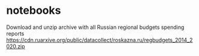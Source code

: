 # notebooks
Download and unzip archive with all Russian regional budgets spending reports https://cdn.ruarxive.org/public/datacollect/roskazna.ru/regbudgets_2014_2020.zip 

